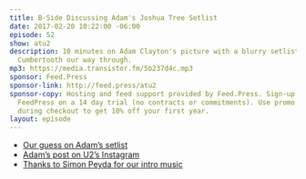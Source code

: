 ```yaml
---
title: B-Side Discussing Adam's Joshua Tree Setlist
date: 2017-02-20 10:22:00 -06:00
episode: 52
show: atu2
description: 10 minutes on Adam Clayton's picture with a blurry setlist that we Bunderdict
  Cumbertooth our way through.
mp3: https://media.transistor.fm/5b237d4c.mp3
sponsor: Feed.Press
sponsor-link: http://feed.press/atu2
sponsor-copy: Hosting and feed support provided by Feed.Press. Sign-up today and try
  FeedPress on a 14 day trial (no contracts or commitments). Use promo code * atu2*
  during checkout to get 10% off your first year.
layout: episode
---
```


* [Our guess on Adam’s setlist](https://twitter.com/atu2/status/831567167543865344)
* [Adam’s post on U2’s Instagram](https://www.instagram.com/p/BQgEB6WFM3P/)
* [Thanks to Simon Peyda for our intro music](https://simonpeyda.wordpress.com/2016/04/06/how-to-dismantle-a-sirens-song-the-making-of-a-podcast-theme/)
